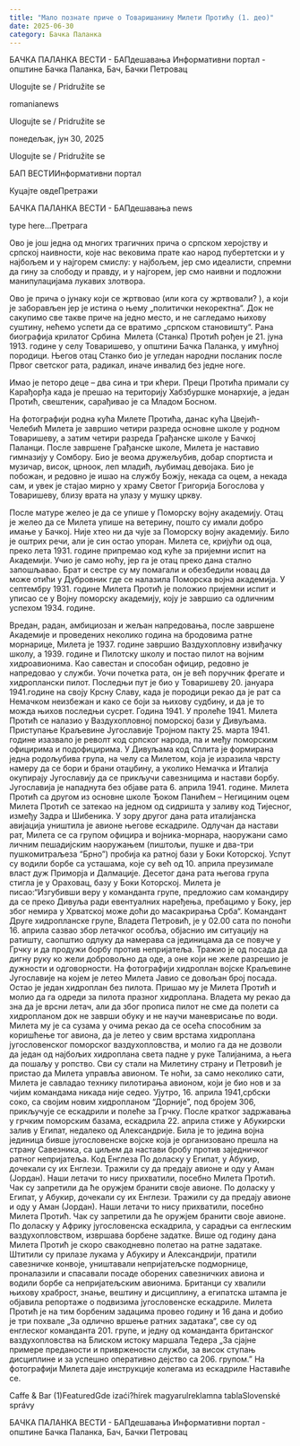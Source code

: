 ```yaml
---
title: "Мало познате приче о Товаришанину Милети Протићу (1. део)"
date: 2025-06-30
category: Бачка Паланка
---
```


БАЧКА ПАЛАНКА ВЕСТИ - БАПдешавања Информативни портал - општине Бачка Паланка, Бач, Бачки Петровац

Ulogujte se / Pridružite se

romanianews

Ulogujte se / Pridružite se

понедељак, јун 30, 2025

Ulogujte se / Pridružite se

БАП ВЕСТИИнформативни портал

Куцајте овдеПретражи

БАЧКА ПАЛАНКА ВЕСТИ - БАПдешавања news

type here...Претрага

Ово је још једна од многих трагичних прича о српском херојству и српској наивности, које нас вековима прате као народ пубертетски и у најбољем и у најгорем смислу: у најбољем, јер смо идеалисти, спремни да гину за слободу и правду, и у најгорем, јер смо наивни и подложни манипулацијама лукавих злотвора.

Ово је прича о јунаку који се жртвовао (или кога су жртвовали? ), а који је заборављен јер је истина о њему „политички некоректна“. Док не сакупимо све такве приче на једно место, и не сагледамо њихову суштину, нећемо успети да се вратимо „српском становишту“.
Рана биографија крилатог Србина 
Милета (Станка) Протић рођен је 21. јуна 1913. године у селу Товаришево, у општини Бачка Паланка, у имућној породици. Његов отац Станко био је угледан народни посланик после Првог светског рата, радикал, иначе инвалид без једне ноге.


Имао је петоро деце – два сина и три кћери. Преци Протића примали су Карађорђа када је прешао на територију Хабзбуршке монархије, а један Протић, свештеник, сарађивао је са Младом Босном.


На фотографији родна кућа Милете Протића, данас кућа Цвејић-Челебић
Милета је завршио четири разреда основне школе у родном Товаришеву, а затим четири разреда Грађанске школе у Бачкој Паланци. После завршене Грађанске школе, Милета је наставио гимназију у Сомбору.
Био је веома дружељубив, добар спортиста и музичар, висок, црноок, леп младић, љубимац девојака. Био је побожан, и редовно је ишао на службу Божју, некада са оцем, а некада сам, и увек је стајао мирно у храму Светог Григорија Богослова у Товаришеву, близу врата на улазу у мушку цркву.


После матуре желео је да се упише у Поморску војну академију. Отац је желео да се Милета упише на ветерину, пошто су имали добро имање у Бачкој. Није хтео ни да чује за Поморску војну академију. Било је оштрих речи, али је син остао упоран.
Милета се, кријући од оца, преко лета 1931. године припремао код куће за пријемни испит на Академији. Учио је само ноћу, јер га је отац преко дана стално запошљавао. Брат и сестре су му помагали и обезбедили новац да може отићи у Дубровник где се налазила Поморска војна академија.
У септембру 1931. године Милета Протић је положио пријемни испит и уписао се у Војну поморску академију, коју је завршио са одличним успехом 1934. године.












Вредан, радан, амбициозан и жељан напредовања, после завршене Академије и проведених неколико година на бродовима ратне морнарице, Милета је 1937. године завршио Ваздухопловну извиђачку школу, а 1939. године и Пилотску школу и постао пилот на војним хидроавионима. Као савестан и способан официр, редовно је напредовао у служби. Уочи почетка рата, он је већ поручник фрегате и хидроплански пилот.
Последњи пут је био у Товаришеву 20. јануара 1941.године на своју Крсну Славу, када је породици рекао да је рат са Немачком неизбежан и како се боји за њихову судбину, и да је то можда њихов последњи сусрет.
Година 1941.
У пролеће 1941. Милета Протић се налазио у Ваздухопловној поморској бази у Дивуљама. Приступање Краљевине Југославије Тројном пакту 25. марта 1941. године изазвало је револт код српског народа, па и међу поморским официрима и подофицирима.
У Дивуљама код Сплита је формирана једна родољубива група, на челу са Милетом, која је изразила чврсту намеру да се бори и брани отаџбину, а уколико Немачка и Италија окупирају Југославију да се прикључи савезницима и настави борбу. Југославија је нападнута без објаве рата 6. априла 1941. године.
Милета Протић са другом из основне школе Ђоком Панићем – Негициним оцем
Милета Протић се затекао на једном од сидришта у заливу код Тијесног, између Задра и Шибеника. У зору другог дана рата италијанска авијација уништила је авионе његове ескадриле.
Одлучан да настави рат, Милета се са групом официра и војника-морнара, наоружани само личним пешадијским наоружањем (пиштољи, пушке и два-три пушкомитраљеза “Брно”) пробија ка ратној бази у Боки Которској.
Успут су водили борбе са усташама, које су већ од 10. априла преузимале власт дуж Приморја и Далмације. Десетог дана рата његова група стигла је у Ораховац, базу у Боки Которској.
Милета је писао:“Изгубивши веру у команданта групе, предложио сам командиру да се преко Дивуља ради евентуалних наређења, пребацимо у Боку, јер због немира у Хрватској може доћи до масакрирања Срба“.
Командант Друге хидропланске групе, Владета Петровић, је у 02.00 сата по поноћи 16. априла сазвао збор летачког особља, објаснио им ситуацију на ратишту, саопштио одлуку да намерава са јединицама да се повуче у Грчку и да продужи борбу против непријатеља.
Тражио је од посада да дигну руку ко жели добровољно да оде, а оне који не желе разрешио је дужности и одговорности.
На фотографији хидроплан војске Краљевине Југославије на којем је летео Милета
Јавио се довољан број посада. Остао је један хидроплан без пилота. Пришао му је Милета Протић и молио да га одреди за пилота празног хидроплана.
Владета му рекао да зна да је врсни летач, али да због прописа пилот не сме да полети са хидропланом док не заврши обуку и не научи маневрисање по води.
Милета му је са сузама у очима рекао да се осећа способним за коришћење тог авиона, да је летео у свим врстама хидроплана југословенског поморског ваздухопловства, и молио га да не дозволи да један од најбољих хидроплана света падне у руке Талијанима, а њега да пошаљу у ропство. Сви су стали на Милетину страну и Петровић је пристао да Милета управља авионом.
Те ноћи, за само неколико сати, Милета је савладао технику пилотирања авионом, који је био нов и за чијим командама никада није седео.
Ујутро, 16. априла 1941,србски соко, са својим новим хидропланом “Дорније”, под бројем 306, прикључује се ескадрили и полеће за Грчку.
После кратког задржавања у грчким поморским базама, ескадрила 22. априла стиже у Абукирски залив у Египат, недалеко од Александрије.
Била је то једина војна јединица бивше југословенске војске која је организовано прешла на страну Савезника, са циљем да настави бробу против заједничког ратног непријатеља.
Код Енглеза
По доласку у Египат, у Абукир, дочекали су их Енглези. Тражили су да предају авионе и оду у Аман (Јордан). Наши летачи то нису прихватили, посебно Милета Протић. Чак су запретили да ће оружјем бранити своје авионе.
По доласку у Египат, у Абукир, дочекали су их Енглези. Тражили су да предају авионе и оду у Аман (Јордан). Наши летачи то нису прихватили, посебно Милета Протић. Чак су запретили да ће оружјем бранити своје авионе.
По доласку у Африку југословенска ескадрила, у сарадњи са енглеским ваздухопловством, извршава борбене задатке.
Више од годину дана Милета Протић је скоро свакодневно полетао на ратне задатаке. Штитили су прилазе лукама у Абукиру и Александрији, пратили савезничке конвоје, уништавали непријатељске подморнице, проналазили и спасавали посаде оборених савезничких авиона и водили борбе са непријатељским авионима.
Британци су хвалили њихову храброст, знање, вештину и дисциплину, а египатска штампа је објавила репортаже о подвизима југословенске ескадриле.
Милета Протић је на тим борбеним задацима провео годину и 16 дана и добио је три похвале „За одлично вршење ратних задатака“, све су од енглеског команданта 201. групе, и једну од команданта британског ваздухопловства на Блиском истоку маршала Тедера „За сјајне примере преданости и привржености служби, за висок ступањ дисциплине и за успешно оперативно дејство са 206. групом.”
На фотографији Милета даје инструкције колегама из ескадриле
Наставиће се.

Caffe & Bar (1)FeaturedGde izaći?hírek magyarulreklamna tablaSlovenské správy

БАЧКА ПАЛАНКА ВЕСТИ - БАПдешавања Информативни портал - општине Бачка Паланка, Бач, Бачки Петровац
